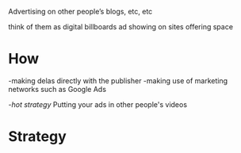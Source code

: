 Advertising on other people’s blogs, etc, etc 

think of them as digital billboards 
ad showing on sites offering space 

# How
-making delas directly with the publisher 
-making use of marketing networks such as Google Ads 

-*hot strategy* Putting your ads in other people's videos

# Strategy 

 
